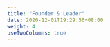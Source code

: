 ```yaml
---
title: "Founder & Leader"
date: 2020-12-01T19:29:56+08:00
weight: 4
useTwoColumns: true
---
```

